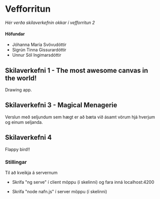 # Vefforritun
*Hér verða skilaverkefnin okkar í vefforritun 2*
#### Höfundar ####
* Jóhanna María Svövudóttir
* Sigrún Tinna Gissurardóttir
* Unnur Sól Ingimarsdóttir

## Skilaverkefni 1 - The most awesome canvas in the world!
Drawing app.

## Skilaverkefni 3 - Magical Menagerie 
Verslun með seljundum sem hægt er að bæta við ásamt vörum hjá hverjum og einum seljanda.

## Skilaverkefni 4
Flappy bird!!


### Stillingar

Til að kveikja á servernum

* Skrifa "ng serve" í client möppu (í skelinni) og fara inná localhost:4200 

* Skrifa "node nafn.js" í server möppu (í skelinni) 
